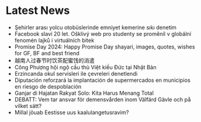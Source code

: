 # Latest News
-  Şehirler arası yolcu otobüslerinde emniyet kemerine sıkı denetim
-  Facebook slaví 20 let. Ošklivý web pro studenty se proměnil v globální fenomén lajků i virtuálních bitek
-  Promise Day 2024: Happy Promise Day shayari, images, quotes, wishes for GF, BF and best friend
-  越南人过春节时饮茶配蜜饯的消遣
-  Công Phượng hội ngộ cầu thủ Việt kiều Đức tại Nhật Bản
-  Erzincanda okul servisleri ile çevreleri denetlendi
-  Diputación reforzará la implantación de supermercados en municipios en riesgo de despoblación
-  Ganjar di Hajatan Rakyat Solo: Kita Harus Menang Total
-  DEBATT: Vem tar ansvar för demensvården inom Välfärd Gävle och på vilket sätt?
-  Millal jõuab Eestisse uus kaalulangetusravim?
